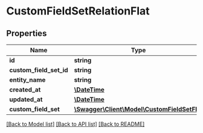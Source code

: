 # CustomFieldSetRelationFlat

## Properties
Name | Type | Description | Notes
------------ | ------------- | ------------- | -------------
**id** | **string** |  | [optional] 
**custom_field_set_id** | **string** |  | 
**entity_name** | **string** |  | 
**created_at** | [**\DateTime**](\DateTime.md) |  | 
**updated_at** | [**\DateTime**](\DateTime.md) |  | [optional] 
**custom_field_set** | [**\Swagger\Client\Model\CustomFieldSetFlat**](CustomFieldSetFlat.md) |  | [optional] 

[[Back to Model list]](../../README.md#documentation-for-models) [[Back to API list]](../../README.md#documentation-for-api-endpoints) [[Back to README]](../../README.md)


